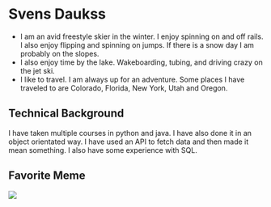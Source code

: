 # Svens Daukss
* I am an avid freestyle skier in the winter. I enjoy spinning on and off rails. I also enjoy flipping and spinning on jumps. If there is a snow day I am probably on the slopes.
* I also enjoy time by the lake. Wakeboarding, tubing, and driving crazy on the jet ski. 
* I like to travel. I am always up for an adventure. Some places I have traveled to are Colorado, Florida, New York, Utah and Oregon.
## Technical Background
I have taken multiple courses in python and java. I have also done it in an object orientated way. I have used an API to fetch data and then made it mean something. I also have some experience with SQL.
## Favorite Meme
![](https://imageproxy.ifunny.co/crop:x-20,resize:640x,quality:90x75/images/ea7f23595b0e1ca347b7bef6ab9c4e9dd4a78102db924ddea60906543bdf942e_1.jpg)